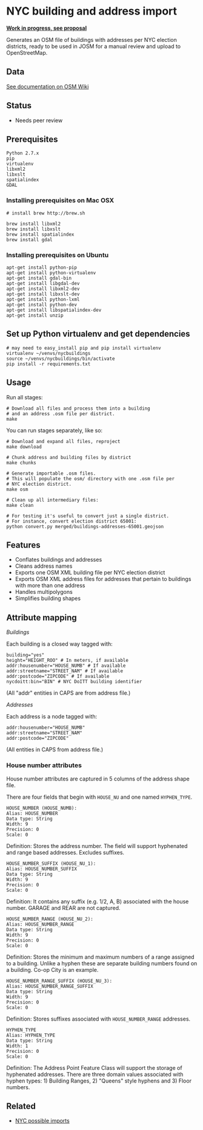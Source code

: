 NYC building and address import
==============================

**[Work in progress, see proposal](http://wiki.openstreetmap.org/wiki/Import/Catalogue/NYC_Buildings_Addresses)**

Generates an OSM file of buildings with addresses per NYC election districts,
ready to be used in JOSM for a manual review and upload to OpenStreetMap.

## Data

[See documentation on OSM Wiki](http://wiki.openstreetmap.org/wiki/Import/Catalogue/NYC_Buildings_Addresses)

## Status

- Needs peer review

## Prerequisites 

    Python 2.7.x
    pip
    virtualenv
    libxml2
    libxslt
    spatialindex
    GDAL

### Installing prerequisites on Mac OSX
  
    # install brew http://brew.sh

    brew install libxml2 
    brew install libxslt 
    brew install spatialindex 
    brew install gdal 

### Installing prerequisites on Ubuntu

    apt-get install python-pip
    apt-get install python-virtualenv
    apt-get install gdal-bin
    apt-get install libgdal-dev
    apt-get install libxml2-dev
    apt-get install libxslt-dev
    apt-get install python-lxml
    apt-get install python-dev
    apt-get install libspatialindex-dev
    apt-get install unzip

## Set up Python virtualenv and get dependencies
    # may need to easy_install pip and pip install virtualenv 
    virtualenv ~/venvs/nycbuildings
    source ~/venvs/nycbuildings/bin/activate 
    pip install -r requirements.txt


## Usage

Run all stages:

    # Download all files and process them into a building
    # and an address .osm file per district.
    make

You can run stages separately, like so:

    # Download and expand all files, reproject
    make download

    # Chunk address and building files by district
    make chunks

    # Generate importable .osm files.
    # This will populate the osm/ directory with one .osm file per
    # NYC election district.
    make osm

    # Clean up all intermediary files:
    make clean

    # For testing it's useful to convert just a single district.
    # For instance, convert election district 65001:
    python convert.py merged/buildings-addresses-65001.geojson


## Features

- Conflates buildings and addresses
- Cleans address names
- Exports one OSM XML building file per NYC election district
- Exports OSM XML address files for addresses that pertain to buildings with
  more than one address
- Handles multipolygons
- Simplifies building shapes

## Attribute mapping

*Buildings*

Each building is a closed way tagged with:

    building="yes"
    height="HEIGHT_ROO" # In meters, if available
    addr:housenumber="HOUSE_NUMB" # If available
    addr:streetname="STREET_NAM" # If available
    addr:postcode="ZIPCODE" # If available
    nycdoitt:bin="BIN" # NYC DoITT building identifier

(All "addr" entities in CAPS are from address file.)

*Addresses*

Each address is a node tagged with:

    addr:housenumber="HOUSE_NUMB"
    addr:streetname="STREET_NAM"
    addr:postcode="ZIPCODE"

(All entities in CAPS from address file.)

### House number attributes

House number attributes are captured in 5 columns of the address shape file.

There are four fields that begin with `HOUSE_NU` and one named `HYPHEN_TYPE`.

    HOUSE_NUMBER (HOUSE_NUMB):
    Alias: HOUSE_NUMBER
    Data type: String
    Width: 9
    Precision: 0
    Scale: 0

Definition: Stores the address number.  The field will support hyphenated and range based addresses. Excludes suffixes.

    HOUSE_NUMBER_SUFFIX (HOUSE_NU_1):
    Alias: HOUSE_NUMBER_SUFFIX
    Data type: String
    Width: 9
    Precision: 0
    Scale: 0

Definition: It contains any suffix (e.g. 1/2, A, B) associated with the house number.  GARAGE and REAR are not captured.

    HOUSE_NUMBER_RANGE (HOUSE_NU_2):
    Alias: HOUSE_NUMBER_RANGE
    Data type: String
    Width: 9
    Precision: 0
    Scale: 0

Definition: Stores the minimum and maximum numbers of a range assigned to a building. Unlike a hyphen these are separate building numbers found on a building. Co-op City is an example.

    HOUSE_NUMBER_RANGE_SUFFIX (HOUSE_NU_3):
    Alias: HOUSE_NUMBER_RANGE_SUFFIX
    Data type: String
    Width: 9
    Precision: 0
    Scale: 0

Definition: Stores suffixes associated with `HOUSE_NUMBER_RANGE` addresses.

    HYPHEN_TYPE
    Alias: HYPHEN_TYPE
    Data type: String
    Width: 1
    Precision: 0
    Scale: 0

Definition: The Address Point Feature Class will support the storage of hyphenated addresses.  There are three domain values associated with hyphen types: 1) Building Ranges, 2) "Queens" style hyphens and 3) Floor numbers.

## Related

- [NYC possible imports](http://wiki.openstreetmap.org/wiki/New_York,_New_York#Possible_Imports)

